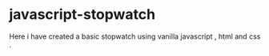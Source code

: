 # javascript-stopwatch
Here i have created a basic stopwatch using vanilla javascript , html and css .
